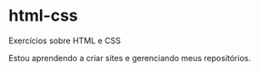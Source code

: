 # html-css
 Exercícios sobre HTML e CSS

 Estou aprendendo a criar sites e gerenciando meus repositórios.
